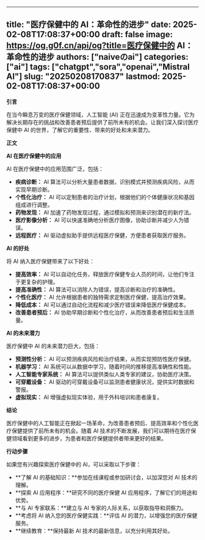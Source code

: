 
---
title: "医疗保健中的 AI：革命性的进步"
date: 2025-02-08T17:08:37+00:00
draft: false
image: https://og.g0f.cn/api/og?title=医疗保健中的 AI：革命性的进步
authors: ["naiveのai"]
categories: ["ai"]
tags: ["chatgpt","sora","openai","Mistral AI"]
slug: "20250208170837"
lastmod: 2025-02-08T17:08:37+00:00
---
**引言**

在当今瞬息万变的医疗保健领域，人工智能 (AI) 正在迅速成为变革性力量。它为解决长期存在的挑战和改善患者预后提供了前所未有的机会。让我们深入探讨医疗保健中 AI 的世界，了解它的重要性、带来的好处和未来潜力。

**正文**

**AI 在医疗保健中的应用**

AI 在医疗保健中的应用范围广泛，包括：

* **疾病诊断：** AI 算法可以分析大量患者数据，识别模式并预测疾病风险，从而实现早期诊断。
* **个性化治疗：** AI 可以定制患者的治疗计划，根据他们的个体健康状况和基因组成进行调整。
* **药物发现：** AI 加速了药物发现过程，通过模拟和预测来识别潜在的新疗法。
* **医疗影像分析：** AI 可以快速准确地分析医疗图像，协助诊断并减少人为错误。
* **远程医疗：** AI 驱动虚拟助手提供远程医疗保健，方便患者获取医疗服务。

**AI 的好处**

将 AI 纳入医疗保健带来了以下好处：

* **提高效率：** AI 可以自动化任务，释放医疗保健专业人员的时间，让他们专注于更复杂的护理。
* **提高准确性：** AI 算法可以消除人为错误，提高诊断和治疗的准确性。
* **个性化医疗：** AI 允许根据患者的独特需求定制医疗保健，提高治疗效果。
* **降低成本：** AI 可以通过自动化流程和减少医疗错误来降低医疗保健成本。
* **改善患者预后：** AI 协助早期诊断和个性化治疗，从而改善患者预后和生活质量。

**AI 的未来潜力**

医疗保健中 AI 的未来潜力巨大，包括：

* **预测性分析：** AI 可以预测疾病风险和治疗结果，从而实现预防性医疗保健。
* **机器学习：** AI 系统可以从数据中学习，随着时间的推移提高准确性和性能。
* **人工智能专家系统：** AI 算法可以提供类似人类专家的建议，协助医疗决策。
* **可穿戴设备：** AI 驱动的可穿戴设备可以监测患者健康状况，提供实时数据和警报。
* **虚拟现实：** AI 增强虚拟现实体验，用于外科培训和患者康复。

**结论**

医疗保健中的人工智能正在掀起一场革命，为改善患者预后、提高效率和个性化医疗保健提供了前所未有的机会。随着 AI 技术的不断发展，我们可以期待在医疗保健领域看到更多的进步，为患者和医疗保健提供者带来更好的结果。

**行动步骤**

如果您有兴趣探索医疗保健中的 AI，可以采取以下步骤：

* **了解 AI 的基础知识：**参加在线课程或参加研讨会，以加深您对 AI 技术的理解。
* **探索 AI 应用程序：**研究不同的医疗保健 AI 应用程序，了解它们的用途和优势。
* **与 AI 专家联系：**建立与 AI 专家的人际关系，以获取指导和洞察力。
* **考虑将 AI 纳入您的医疗保健实践：**评估 AI 的潜力，以增强您的医疗保健服务。
* **继续教育：**保持最新 AI 技术的最新信息，以充分利用其好处。